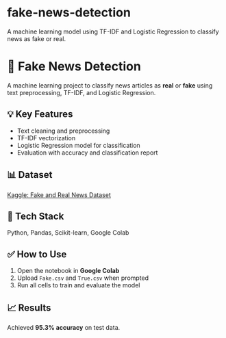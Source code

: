 # fake-news-detection
A machine learning model using TF-IDF and Logistic Regression to classify news as fake or real.
# 📰 Fake News Detection

A machine learning project to classify news articles as **real** or **fake** using text preprocessing, TF-IDF, and Logistic Regression.

## 💡 Key Features
- Text cleaning and preprocessing
- TF-IDF vectorization
- Logistic Regression model for classification
- Evaluation with accuracy and classification report

## 📊 Dataset
[Kaggle: Fake and Real News Dataset](https://www.kaggle.com/clmentbisaillon/fake-and-real-news-dataset)  

## 🚀 Tech Stack
Python, Pandas, Scikit-learn, Google Colab

## ✅ How to Use
1. Open the notebook in **Google Colab**
2. Upload `Fake.csv` and `True.csv` when prompted
3. Run all cells to train and evaluate the model

## 📈 Results
Achieved **95.3% accuracy** on test data.
